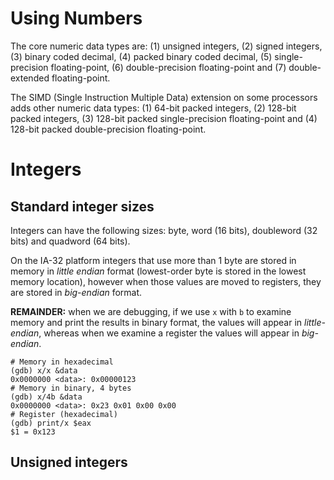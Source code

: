 # Using Numbers

The core numeric data types are: (1) unsigned integers, (2) signed
integers, (3) binary coded decimal, (4) packed binary coded decimal,
(5) single-precision floating-point, (6) double-precision
floating-point and (7) double-extended floating-point.

The SIMD (Single Instruction Multiple Data) extension on some processors
adds other numeric data types: (1) 64-bit packed integers, (2) 128-bit
packed integers, (3) 128-bit packed single-precision floating-point and
(4) 128-bit packed double-precision floating-point.

# Integers

## Standard integer sizes

Integers can have the following sizes: byte, word (16 bits), doubleword
 (32 bits) and quadword (64 bits).

On the IA-32 platform integers that use more than 1 byte are stored in
memory in *little endian* format (lowest-order byte is stored in the
lowest memory location), however when those values are moved to
registers, they are stored in *big-endian* format.

**REMAINDER:** when we are debugging, if we use ```x``` with ```b``` to
examine memory and print the results in binary format, the values will
appear in *little-endian*, whereas when we examine a register the values
will appear in *big-endian*.
 
  ```
  # Memory in hexadecimal
  (gdb) x/x &data
  0x0000000 <data>: 0x00000123
  # Memory in binary, 4 bytes
  (gdb) x/4b &data
  0x0000000 <data>: 0x23 0x01 0x00 0x00
  # Register (hexadecimal)
  (gdb) print/x $eax
  $1 = 0x123
  ```

## Unsigned integers
